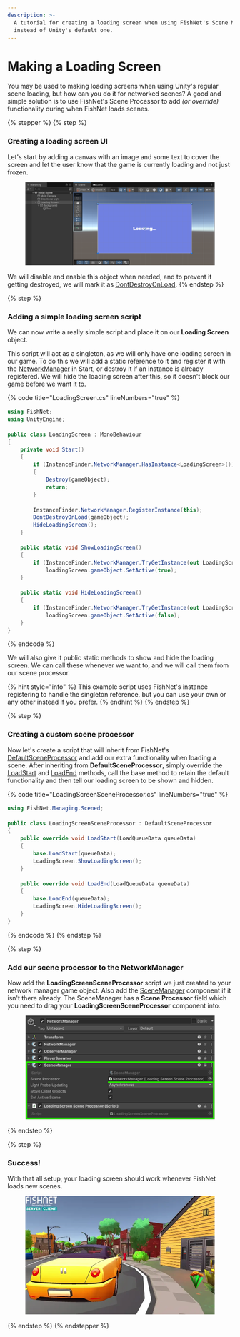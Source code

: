 ```yaml
---
description: >-
  A tutorial for creating a loading screen when using FishNet's Scene Management
  instead of Unity's default one.
---
```


# Making a Loading Screen

You may be used to making loading screens when using Unity's regular scene loading, but how can you do it for networked scenes? A good and simple solution is to use FishNet's Scene Processor to add _(or override)_ functionality during when FishNet loads scenes.

{% stepper %}
{% step %}
### Creating a loading screen UI

Let's start by adding a canvas with an image and some text to cover the screen and let the user know that the game is currently loading and not just frozen.

<figure><img src="../../.gitbook/assets/loading-screen-ui.png" alt=""><figcaption></figcaption></figure>

We will disable and enable this object when needed, and to prevent it getting destroyed, we will mark it as [DontDestroyOnLoad](https://docs.unity3d.com/ScriptReference/Object.DontDestroyOnLoad.html).
{% endstep %}

{% step %}
### Adding a simple loading screen script

We can now write a really simple script and place it on our **Loading Screen** object.

This script will act as a singleton, as we will only have one loading screen in our game. To do this we will add a static reference to it and register it with the [NetworkManager](../../fishnet-building-blocks/components/managers/network-manager.md) in Start, or destroy it  if an instance is already registered. We will hide the loading screen after this, so it doesn't block our game before we want it to.

{% code title="LoadingScreen.cs" lineNumbers="true" %}
```csharp
using FishNet;
using UnityEngine;

public class LoadingScreen : MonoBehaviour
{
    private void Start()
    {
        if (InstanceFinder.NetworkManager.HasInstance<LoadingScreen>())
        {
            Destroy(gameObject);
            return;
        }

        InstanceFinder.NetworkManager.RegisterInstance(this);
        DontDestroyOnLoad(gameObject);
        HideLoadingScreen();
    }

    public static void ShowLoadingScreen()
    {
        if (InstanceFinder.NetworkManager.TryGetInstance(out LoadingScreen loadingScreen))
            loadingScreen.gameObject.SetActive(true);
    }

    public static void HideLoadingScreen()
    {
        if (InstanceFinder.NetworkManager.TryGetInstance(out LoadingScreen loadingScreen))
            loadingScreen.gameObject.SetActive(false);
    }
}
```
{% endcode %}

We will also give it public static methods to show and hide the loading screen. We can call these whenever we want to, and we will call them from our scene processor.

{% hint style="info" %}
This example script uses FishNet's instance registering to handle the singleton reference, but you can use your own or any other instead if you prefer.
{% endhint %}
{% endstep %}

{% step %}
### Creating a custom scene processor

Now let's create a script that will inherit from FishNet's [DefaultSceneProcessor](https://fish-networking.com/FishNet/api/api/FishNet.Managing.Scened.DefaultSceneProcessor.html) and add our extra functionality when loading a scene. After inheriting from **DefaultSceneProcessor**, simply override the [LoadStart](https://app.gitbook.com/u/YSfkj2zWPbbIfmfInyrs7Ysa2DV2) and [LoadEnd](https://app.gitbook.com/u/YSfkj2zWPbbIfmfInyrs7Ysa2DV2) methods, call the base method to retain the default functionality and then tell our loading screen to be shown and hidden.&#x20;

{% code title="LoadingScreenSceneProcessor.cs" lineNumbers="true" %}
```csharp
using FishNet.Managing.Scened;

public class LoadingScreenSceneProcessor : DefaultSceneProcessor
{
    public override void LoadStart(LoadQueueData queueData)
    {
        base.LoadStart(queueData);
        LoadingScreen.ShowLoadingScreen();
    }

    public override void LoadEnd(LoadQueueData queueData)
    {
        base.LoadEnd(queueData);
        LoadingScreen.HideLoadingScreen();
    }
}
```
{% endcode %}
{% endstep %}

{% step %}
### Add our scene processor to the NetworkManager

Now add the **LoadingScreenSceneProcessor** script we just created to your network manager game object. Also add the [SceneManager](../../fishnet-building-blocks/components/managers/scenemanager.md) component if it isn't there already. The SceneManager has a **Scene Processor** field which you need to drag your **LoadingScreenSceneProcessor** component into.

<figure><img src="../../.gitbook/assets/loading-screen-network-manager.png" alt=""><figcaption></figcaption></figure>
{% endstep %}

{% step %}
### Success!

With that all setup, your loading screen should work whenever FishNet loads new scenes.

<figure><img src="../../.gitbook/assets/loading-screen-demonstration.webp" alt=""><figcaption></figcaption></figure>
{% endstep %}
{% endstepper %}
